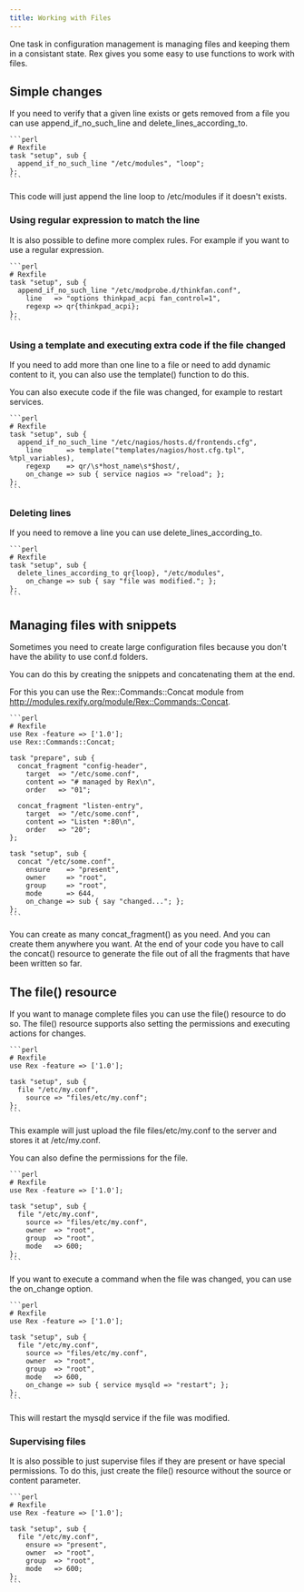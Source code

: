 ```yaml
---
title: Working with Files
---
```


One task in configuration management is managing files and keeping them in a consistant state. Rex gives you some easy to use functions to work with files.

## Simple changes

If you need to verify that a given line exists or gets removed from a file you can use append\_if\_no\_such\_line and delete\_lines\_according\_to.

    ```perl
    # Rexfile
    task "setup", sub {
      append_if_no_such_line "/etc/modules", "loop";
    };
    ```

This code will just append the line loop to /etc/modules if it doesn't exists.

### Using regular expression to match the line

It is also possible to define more complex rules. For example if you want to use a regular expression.

    ```perl
    # Rexfile
    task "setup", sub {
      append_if_no_such_line "/etc/modprobe.d/thinkfan.conf",
        line   => "options thinkpad_acpi fan_control=1",
        regexp => qr{thinkpad_acpi};
    };
    ```

### Using a template and executing extra code if the file changed

If you need to add more than one line to a file or need to add dynamic content to it, you can also use the template() function to do this.

You can also execute code if the file was changed, for example to restart services.

    ```perl
    # Rexfile
    task "setup", sub {
      append_if_no_such_line "/etc/nagios/hosts.d/frontends.cfg",
        line      => template("templates/nagios/host.cfg.tpl", %tpl_variables),
        regexp    => qr/\s*host_name\s*$host/,
        on_change => sub { service nagios => "reload"; };
    };
    ```

### Deleting lines

If you need to remove a line you can use delete\_lines\_according\_to.

    ```perl
    # Rexfile
    task "setup", sub {
      delete_lines_according_to qr{loop}, "/etc/modules",
        on_change => sub { say "file was modified."; };
    };
    ```

## Managing files with snippets

Sometimes you need to create large configuration files because you don't have the ability to use conf.d folders.

You can do this by creating the snippets and concatenating them at the end.

For this you can use the Rex::Commands::Concat module from http://modules.rexify.org/module/Rex::Commands::Concat.

    ```perl
    # Rexfile
    use Rex -feature => ['1.0'];
    use Rex::Commands::Concat;

    task "prepare", sub {
      concat_fragment "config-header",
        target  => "/etc/some.conf",
        content => "# managed by Rex\n",
        order   => "01";

      concat_fragment "listen-entry",
        target  => "/etc/some.conf",
        content => "Listen *:80\n",
        order   => "20";
    };

    task "setup", sub {
      concat "/etc/some.conf",
        ensure    => "present",
        owner     => "root",
        group     => "root",
        mode      => 644,
        on_change => sub { say "changed..."; };
    };
    ```

You can create as many concat\_fragment() as you need. And you can create them anywhere you want. At the end of your code you have to call the concat() resource to generate the file out of all the fragments that have been written so far.

## The file() resource

If you want to manage complete files you can use the file() resource to do so. The file() resource supports also setting the permissions and executing actions for changes.

    ```perl
    # Rexfile
    use Rex -feature => ['1.0'];

    task "setup", sub {
      file "/etc/my.conf",
        source => "files/etc/my.conf";
    };
    ```

This example will just upload the file files/etc/my.conf to the server and stores it at /etc/my.conf.

You can also define the permissions for the file.

    ```perl
    # Rexfile
    use Rex -feature => ['1.0'];

    task "setup", sub {
      file "/etc/my.conf",
        source => "files/etc/my.conf",
        owner  => "root",
        group  => "root",
        mode   => 600;
    };
    ```

If you want to execute a command when the file was changed, you can use the on\_change option.

    ```perl
    # Rexfile
    use Rex -feature => ['1.0'];

    task "setup", sub {
      file "/etc/my.conf",
        source => "files/etc/my.conf",
        owner  => "root",
        group  => "root",
        mode   => 600,
        on_change => sub { service mysqld => "restart"; };
    };
    ```

This will restart the mysqld service if the file was modified.

### Supervising files

It is also possible to just supervise files if they are present or have special permissions. To do this, just create the file() resource without the source or content parameter.

    ```perl
    # Rexfile
    use Rex -feature => ['1.0'];

    task "setup", sub {
      file "/etc/my.conf",
        ensure => "present",
        owner  => "root",
        group  => "root",
        mode   => 600;
    };
    ```
